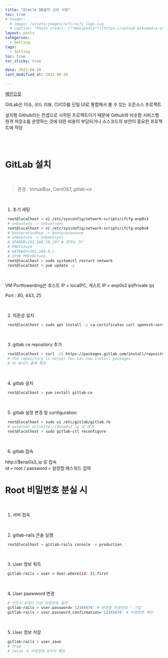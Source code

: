 ```yaml
---
title: "Oracle DB설치 고려 사항"
toc: true
# header:
  # image: /assets/images/nifi/nifi_logo.svg
  # caption: "Photo credit: [**Wikipedia**](https://upload.wikimedia.org/wikipedia/commons/f/ff/Apache-nifi-logo.svg)"
layout: posts
categories:
  - Setting
tags:
  - Setting
toc: true
toc_sticky: true

date: 2022-06-28
last_modified_at: 2022-06-28

---
```

<a href="https://github.com/och5351/cluster#readme">메인으로</a>
<a id="home1"></a>


GitLab은 이슈, 코드 리뷰, CI/CD를 단일 UI로 통합해서 볼 수 있는 오픈소스 프로젝트

설치형 Github라는 컨셉으로 시작된 프로젝트이기 때문에 Github와 비슷함
서비스형 원격 저장소를 운영하는 것에 대한 비용이 부담되거나 소스코드의 보안이 중요한 프로젝트에 적당

<br><br>

# GitLab 설치

<br>


> 환경 : VirtualBox, CentOS7, gitlab-ce
<br>

1. 초기 세팅

```bash
 root@localhost > vi /etc/sysconfig/network-scripts/ifcfg-enp0s3
 # onboot=no -> onboot=yes
 root@localhost > vi /etc/sysconfig/network-scripts/ifcfg-enp0s8
 # bootproto=dhcp -> bootproto=none
 # onboot=no -> onboot=yes
 # IPADDR=192.168.56.107 # 원하는 IP
 # PREFIX=24
 # GATEWAY=192.168.0.1
 # IPV6_PRIVACY=no
 root@localhost > sudo systemctl restart network
 root@localhost > yum update -y
```
<br>

VM Portfowarding은 호스트 IP = localPC, 게스트 IP = enp0s3 ip(Private ip)

Port : 80, 443, 25

<br>

2. 의존성 설치

```bash
 root@localhost > sudo apt install -y ca-certificates curl openssh-server
```


<br>

3. gitlab ce repository 추가

```bash
 root@localhost > curl -sS https://packages.gitlab.com/install/repositories/gitlab/gitlab-ce/script.deb.sh | sudo bash
 # The repository is setup! You can now install packages.
 # 위 메시지 출력 확인
```

<br>

4. gitlab 설치

```bash
 root@localhost > yum install gitlab-ce
```

<br>

5. gitlab 설정 변경 및 configuration

```bash
 root@localhost > sudo vi /etc/gitlab/gitlab.rb
 # external_url=http://$enp0s3_ip 로 변경
 root@localhost > sudo gitlab-ctl reconfigure
```

<br>

6. gitlab 접속

http://$enp0s3_ip 로 접속 <br>
id = root / password = 설정할 패스워드 입력


# Root 비밀번호 분실 시

<br>

1. 서버 접속

<br>

2. gitlab-rails 콘솔 실행

```bash
 root@localhost > gitlab-rails console -e production
```

<br>

3. User 정보 획득

```bash
 gitlab-rails > user = User.where(id: 1).first
```

<br>

4. User paswword 변경

```bash
 # 반드시 8자리 이상 비밀번호 설정
 gitlab-rails > user.password='12345678' # 변경할 비밀번호 ' 기입
 gitlab-rails > user.password_confirmation='12345678' # 비밀번호 확인
```

<br>

5. User 정보 저장

```bash
 gitlab-rails > user.save
 # true
 # false 시 비밀번호 8자리 확인
```
<br>